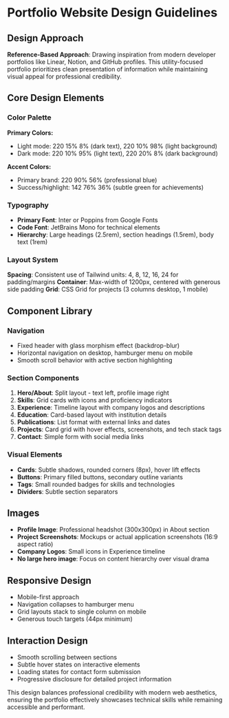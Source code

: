 # Portfolio Website Design Guidelines

## Design Approach
**Reference-Based Approach**: Drawing inspiration from modern developer portfolios like Linear, Notion, and GitHub profiles. This utility-focused portfolio prioritizes clean presentation of information while maintaining visual appeal for professional credibility.

## Core Design Elements

### Color Palette
**Primary Colors:**
- Light mode: 220 15% 8% (dark text), 220 10% 98% (light background)
- Dark mode: 220 10% 95% (light text), 220 20% 8% (dark background)

**Accent Colors:**
- Primary brand: 220 90% 56% (professional blue)
- Success/highlight: 142 76% 36% (subtle green for achievements)

### Typography
- **Primary Font**: Inter or Poppins from Google Fonts
- **Code Font**: JetBrains Mono for technical elements
- **Hierarchy**: Large headings (2.5rem), section headings (1.5rem), body text (1rem)

### Layout System
**Spacing**: Consistent use of Tailwind units: 4, 8, 12, 16, 24 for padding/margins
**Container**: Max-width of 1200px, centered with generous side padding
**Grid**: CSS Grid for projects (3 columns desktop, 1 mobile)

## Component Library

### Navigation
- Fixed header with glass morphism effect (backdrop-blur)
- Horizontal navigation on desktop, hamburger menu on mobile
- Smooth scroll behavior with active section highlighting

### Section Components
1. **Hero/About**: Split layout - text left, profile image right
2. **Skills**: Grid cards with icons and proficiency indicators
3. **Experience**: Timeline layout with company logos and descriptions
4. **Education**: Card-based layout with institution details
5. **Publications**: List format with external links and dates
6. **Projects**: Card grid with hover effects, screenshots, and tech stack tags
7. **Contact**: Simple form with social media links

### Visual Elements
- **Cards**: Subtle shadows, rounded corners (8px), hover lift effects
- **Buttons**: Primary filled buttons, secondary outline variants
- **Tags**: Small rounded badges for skills and technologies
- **Dividers**: Subtle section separators

## Images
- **Profile Image**: Professional headshot (300x300px) in About section
- **Project Screenshots**: Mockups or actual application screenshots (16:9 aspect ratio)
- **Company Logos**: Small icons in Experience timeline
- **No large hero image**: Focus on content hierarchy over visual drama

## Responsive Design
- Mobile-first approach
- Navigation collapses to hamburger menu
- Grid layouts stack to single column on mobile
- Generous touch targets (44px minimum)

## Interaction Design
- Smooth scrolling between sections
- Subtle hover states on interactive elements
- Loading states for contact form submission
- Progressive disclosure for detailed project information

This design balances professional credibility with modern web aesthetics, ensuring the portfolio effectively showcases technical skills while remaining accessible and performant.